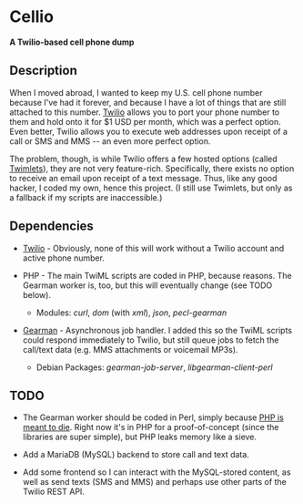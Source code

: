 # Cellio
**A Twilio-based cell phone dump**

## Description

When I moved abroad, I wanted to keep my U.S. cell phone number because I've had it forever, and because I have a lot of things that are still attached to this number.  [Twilio](https://www.twilio.com) allows you to port your phone number to them and hold onto it for $1 USD per month, which was a perfect option.  Even better, Twilio allows you to execute web addresses upon receipt of a call or SMS and MMS -- an even more perfect option.

The problem, though, is while Twilio offers a few hosted options (called [Twimlets](https://www.twilio.com/labs/twimlets)), they are not very feature-rich.  Specifically, there exists no option to receive an email upon receipt of a text message.  Thus, like any good hacker, I coded my own, hence this project.  (I still use Twimlets, but only as a fallback if my scripts are inaccessible.)

## Dependencies

* [Twilio](https://www.twilio.com) - Obviously, none of this will work without a Twilio account and active phone number.

* PHP - The main TwiML scripts are coded in PHP, because reasons.  The Gearman worker is, too, but this will eventually change (see TODO below).
  * Modules: *curl*, *dom* (with *xml*), *json*, *pecl-gearman*

* [Gearman](http://gearman.org) - Asynchronous job handler.  I added this so the TwiML scripts could respond immediately to Twilio, but still queue jobs to fetch the call/text data (e.g. MMS attachments or voicemail MP3s).
  * Debian Packages: *gearman-job-server*, *libgearman-client-perl*


## TODO

* The Gearman worker should be coded in Perl, simply because [PHP is meant to die](https://www.bram.us/2013/11/11/php-is-meant-to-die/).  Right now it's in PHP for a proof-of-concept (since the libraries are super simple), but PHP leaks memory like a sieve.

* Add a MariaDB (MySQL) backend to store call and text data.

* Add some frontend so I can interact with the MySQL-stored content, as well as send texts (SMS and MMS) and perhaps use other parts of the Twilio REST API.